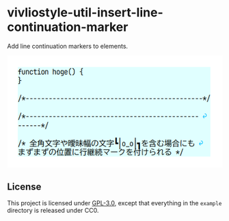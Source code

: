 # vivliostyle-util-insert-line-continuation-marker

Add line continuation markers to elements.

![](./screenshot.png)

## License

This project is licensed under [GPL-3.0](LICENSE), except that everything in the `example` directory is released under CC0.

